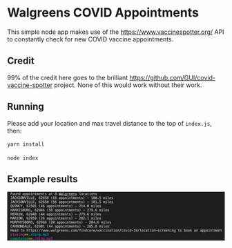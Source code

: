 # Walgreens COVID Appointments
This simple node app makes use of the https://www.vaccinespotter.org/ API to constantly check for new COVID vaccine appointments.

## Credit
99% of the credit here goes to the brilliant https://github.com/GUI/covid-vaccine-spotter project. None of this would work without their work.

## Running
Please add your location and max travel distance to the top of `index.js`, then:

```
yarn install

node index
```

## Example results

![Results](results.jpg)